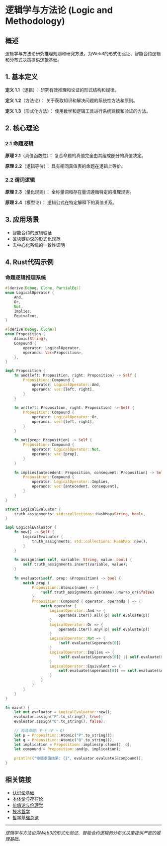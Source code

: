 # 逻辑学与方法论 (Logic and Methodology)

## 概述

逻辑学与方法论研究推理规则和研究方法，为Web3的形式化验证、智能合约逻辑和分布式决策提供逻辑基础。

## 1. 基本定义

**定义 1.1**（逻辑）：
研究有效推理和论证的形式结构和规律。

**定义 1.2**（方法论）：
关于获取知识和解决问题的系统性方法和原则。

**定义 1.3**（形式化方法）：
使用数学和逻辑工具进行系统建模和验证的方法。

## 2. 核心理论

### 2.1 命题逻辑

**原理 2.1**（真值函数性）：
复合命题的真值完全由其组成部分的真值决定。

**原理 2.2**（逻辑等价）：
具有相同真值表的命题在逻辑上等价。

### 2.2 谓词逻辑

**原理 2.3**（量化规则）：
全称量词和存在量词遵循特定的推理规则。

**原理 2.4**（模型论）：
逻辑公式在特定解释下的真值关系。

## 3. 应用场景

- 智能合约的逻辑验证
- 区块链协议的形式化规范
- 去中心化系统的一致性证明

## 4. Rust代码示例

### 命题逻辑推理系统

```rust
#[derive(Debug, Clone, PartialEq)]
enum LogicalOperator {
    And,
    Or,
    Not,
    Implies,
    Equivalent,
}

#[derive(Debug, Clone)]
enum Proposition {
    Atomic(String),
    Compound {
        operator: LogicalOperator,
        operands: Vec<Proposition>,
    },
}

impl Proposition {
    fn and(left: Proposition, right: Proposition) -> Self {
        Proposition::Compound {
            operator: LogicalOperator::And,
            operands: vec![left, right],
        }
    }
    
    fn or(left: Proposition, right: Proposition) -> Self {
        Proposition::Compound {
            operator: LogicalOperator::Or,
            operands: vec![left, right],
        }
    }
    
    fn not(prop: Proposition) -> Self {
        Proposition::Compound {
            operator: LogicalOperator::Not,
            operands: vec![prop],
        }
    }
    
    fn implies(antecedent: Proposition, consequent: Proposition) -> Self {
        Proposition::Compound {
            operator: LogicalOperator::Implies,
            operands: vec![antecedent, consequent],
        }
    }
}

struct LogicalEvaluator {
    truth_assignments: std::collections::HashMap<String, bool>,
}

impl LogicalEvaluator {
    fn new() -> Self {
        LogicalEvaluator {
            truth_assignments: std::collections::HashMap::new(),
        }
    }
    
    fn assign(&mut self, variable: String, value: bool) {
        self.truth_assignments.insert(variable, value);
    }
    
    fn evaluate(&self, prop: &Proposition) -> bool {
        match prop {
            Proposition::Atomic(name) => {
                *self.truth_assignments.get(name).unwrap_or(&false)
            }
            Proposition::Compound { operator, operands } => {
                match operator {
                    LogicalOperator::And => {
                        operands.iter().all(|p| self.evaluate(p))
                    }
                    LogicalOperator::Or => {
                        operands.iter().any(|p| self.evaluate(p))
                    }
                    LogicalOperator::Not => {
                        !self.evaluate(&operands[0])
                    }
                    LogicalOperator::Implies => {
                        !self.evaluate(&operands[0]) || self.evaluate(&operands[1])
                    }
                    LogicalOperator::Equivalent => {
                        self.evaluate(&operands[0]) == self.evaluate(&operands[1])
                    }
                }
            }
        }
    }
}

fn main() {
    let mut evaluator = LogicalEvaluator::new();
    evaluator.assign("P".to_string(), true);
    evaluator.assign("Q".to_string(), false);
    
    // 构造命题: P ∧ (P → Q)
    let p = Proposition::Atomic("P".to_string());
    let q = Proposition::Atomic("Q".to_string());
    let implication = Proposition::implies(p.clone(), q);
    let compound = Proposition::and(p, implication);
    
    println!("命题求值结果: {}", evaluator.evaluate(&compound));
}
```

## 相关链接

- [认识论基础](01_Epistemological_Foundations.md)
- [本体论与存在论](02_Ontological_Foundations.md)
- [价值论与伦理学](03_Value_Theory_Ethics.md)
- [技术哲学](05_Philosophy_of_Technology.md)
- [哲学基础总览](../)

---

*逻辑学与方法论为Web3的形式化验证、智能合约逻辑和分布式决策提供严密的推理基础。*
